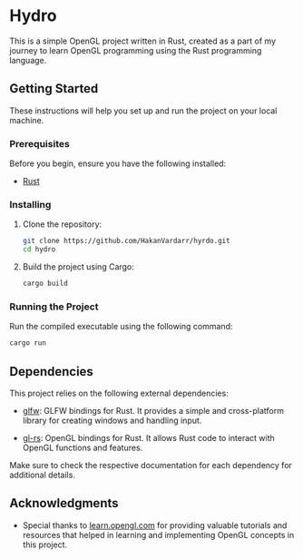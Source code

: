 # Hydro

This is a simple OpenGL project written in Rust, created as a part of my journey to learn OpenGL programming using the Rust programming language.

## Getting Started

These instructions will help you set up and run the project on your local machine.

### Prerequisites

Before you begin, ensure you have the following installed:

- [Rust](https://www.rust-lang.org/tools/install)

### Installing

1. Clone the repository:

   ```bash
   git clone https://github.com/HakanVardarr/hyrdo.git
   cd hydro
   ```

2. Build the project using Cargo:

   ```bash
   cargo build
   ```

### Running the Project

Run the compiled executable using the following command:

```bash
cargo run
```

## Dependencies

This project relies on the following external dependencies:

- [glfw](https://crates.io/crates/glfw): GLFW bindings for Rust. It provides a simple and cross-platform library for creating windows and handling input.

- [gl-rs](https://crates.io/crates/gl): OpenGL bindings for Rust. It allows Rust code to interact with OpenGL functions and features.

Make sure to check the respective documentation for each dependency for additional details.

## Acknowledgments

- Special thanks to [learn.opengl.com](https://learnopengl.com) for providing valuable tutorials and resources that helped in learning and implementing OpenGL concepts in this project.
